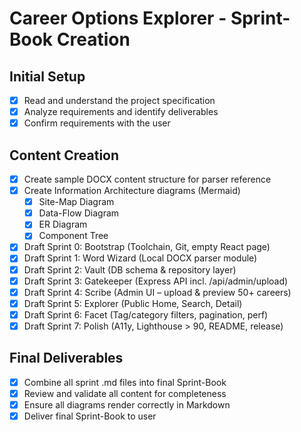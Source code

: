 # Career Options Explorer - Sprint-Book Creation

## Initial Setup
- [x] Read and understand the project specification
- [x] Analyze requirements and identify deliverables
- [x] Confirm requirements with the user

## Content Creation
- [x] Create sample DOCX content structure for parser reference
- [x] Create Information Architecture diagrams (Mermaid)
  - [x] Site-Map Diagram
  - [x] Data-Flow Diagram
  - [x] ER Diagram
  - [x] Component Tree
- [x] Draft Sprint 0: Bootstrap (Toolchain, Git, empty React page)
- [x] Draft Sprint 1: Word Wizard (Local DOCX parser module)
- [x] Draft Sprint 2: Vault (DB schema & repository layer)
- [x] Draft Sprint 3: Gatekeeper (Express API incl. /api/admin/upload)
- [x] Draft Sprint 4: Scribe (Admin UI – upload & preview 50+ careers)
- [x] Draft Sprint 5: Explorer (Public Home, Search, Detail)
- [x] Draft Sprint 6: Facet (Tag/category filters, pagination, perf)
- [x] Draft Sprint 7: Polish (A11y, Lighthouse > 90, README, release)

## Final Deliverables
- [x] Combine all sprint .md files into final Sprint-Book
- [x] Review and validate all content for completeness
- [x] Ensure all diagrams render correctly in Markdown
- [x] Deliver final Sprint-Book to user
